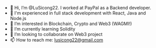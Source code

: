 - 👋 Hi, I’m @LuSicong22. I worked at PayPal as a Backend developer.
- 🧠 I'm experienced in full stack development with React, Java and Node.js
- 👀 I’m interested in Blockchain, Crypto and Web3 (WAGMI!)
- 🌱 I’m currently learning Solidity
- 💞️ I’m looking to collaborate on Web3 project
- 📫 How to reach me: lusicong22@gmail.com

<!---
LuSicong22/LuSicong22 is a ✨ special ✨ repository because its `README.md` (this file) appears on your GitHub profile.
You can click the Preview link to take a look at your changes.
--->

